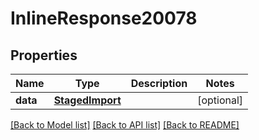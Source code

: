 # InlineResponse20078

## Properties
Name | Type | Description | Notes
------------ | ------------- | ------------- | -------------
**data** | [**StagedImport**](StagedImport.md) |  | [optional] 

[[Back to Model list]](../README.md#documentation-for-models) [[Back to API list]](../README.md#documentation-for-api-endpoints) [[Back to README]](../README.md)


